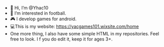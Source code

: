 - 👋 Hi, I’m @Yhac10
- 👀 I’m interested in football.
- 🎮 I develop games for android.
- 💻This is my website: https://yacgames101.wixsite.com/home
- One more thing, I also have some simple HTML in my repositories. Feel free to look. I f you do edit it, keep it for ages 3+.

<!---
Yhac10/Yhac10 is a ✨ special ✨ repository because its `README.md` (this file) appears on your GitHub profile.
You can click the Preview link to take a look at your changes.
--->
